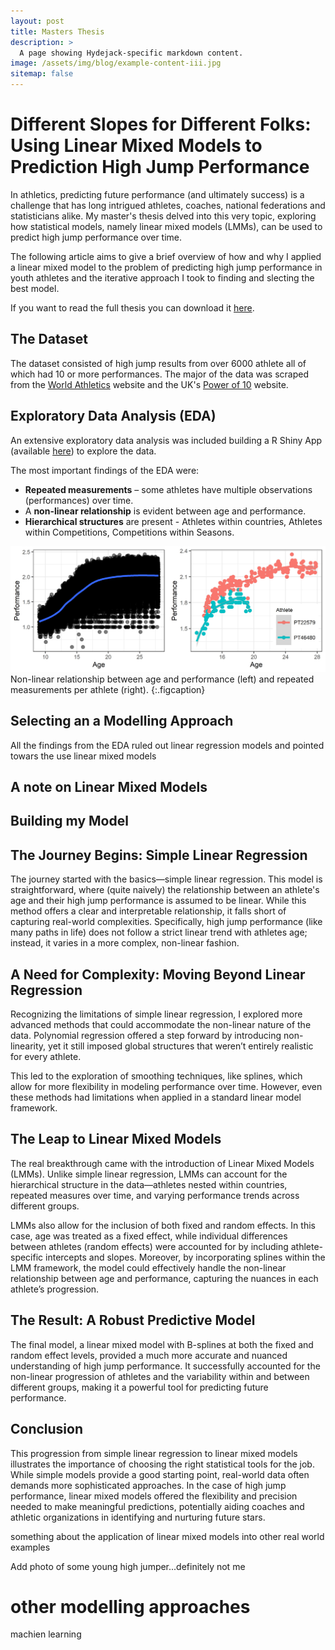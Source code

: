 ```yaml
---
layout: post
title: Masters Thesis
description: >
  A page showing Hydejack-specific markdown content.
image: /assets/img/blog/example-content-iii.jpg
sitemap: false
---
```


# Different Slopes for Different Folks: Using Linear Mixed Models to Prediction High Jump Performance

In athletics, predicting future performance (and ultimately success) is a challenge that has long intrigued athletes, coaches, national federations and statisticians alike. My master's thesis delved into this very topic, exploring how statistical models, namely linear mixed models (LMMs), can be used to predict high jump performance over time.

The following article aims to give a brief overview of how and why I applied a linear mixed model to the problem of predicting high jump performance in youth athletes and the iterative approach I took to finding and slecting the best model.

If you want to read the full thesis you can download it [here](https://raw.githubusercontent.com/datawithjack/masters-thesis/main/Jack-Andrew-Masters-Thesis.pdf).

## The Dataset

The dataset consisted of high jump results from over 6000 athlete all of which had 10 or more performances. The major of the data was scraped from the [World Athletics](https://worldathletics.org/) website and the UK's [Power of 10](https://www.thepowerof10.info/) website. 

## Exploratory Data Analysis (EDA)
An extensive exploratory data analysis was included building a R Shiny App (available [here]()) to explore the data.

The most important findings of the EDA were:

* **Repeated measurements** – some athletes have multiple observations (performances) over time.
* A **non-linear relationship** is evident between age and performance.
* **Hierarchical structures** are present - Athletes within countries, Athletes within Competitions, Competitions within Seasons.

![EDA](https://raw.githubusercontent.com/datawithjack/datawithjack.github.io/main/assets/img/blog/eda-chart.jpg)
Non-linear relationship between age and performance (left) and repeated measurements per athlete (right).
{:.figcaption}
 

## Selecting an a Modelling Approach

All the findings from the EDA ruled out linear regression models and pointed towars the use linear mixed models

## A note on Linear Mixed Models


## Building my Model




## The Journey Begins: Simple Linear Regression

The journey started with the basics—simple linear regression. This model is straightforward, where (quite naively) the relationship between an athlete's age and their high jump performance is assumed to be linear. While this method offers a clear and interpretable relationship, it falls short of capturing real-world complexities. Specifically, high jump performance (like many paths in life) does not follow a strict linear trend with athletes age; instead, it varies in a more complex, non-linear fashion.

## A Need for Complexity: Moving Beyond Linear Regression

Recognizing the limitations of simple linear regression, I explored more advanced methods that could accommodate the non-linear nature of the data. Polynomial regression offered a step forward by introducing non-linearity, yet it still imposed global structures that weren’t entirely realistic for every athlete.

This led to the exploration of smoothing techniques, like splines, which allow for more flexibility in modeling performance over time. However, even these methods had limitations when applied in a standard linear model framework.

## The Leap to Linear Mixed Models

The real breakthrough came with the introduction of Linear Mixed Models (LMMs). Unlike simple linear regression, LMMs can account for the hierarchical structure in the data—athletes nested within countries, repeated measures over time, and varying performance trends across different groups.

LMMs also allow for the inclusion of both fixed and random effects. In this case, age was treated as a fixed effect, while individual differences between athletes (random effects) were accounted for by including athlete-specific intercepts and slopes. Moreover, by incorporating splines within the LMM framework, the model could effectively handle the non-linear relationship between age and performance, capturing the nuances in each athlete’s progression.

## The Result: A Robust Predictive Model

The final model, a linear mixed model with B-splines at both the fixed and random effect levels, provided a much more accurate and nuanced understanding of high jump performance. It successfully accounted for the non-linear progression of athletes and the variability within and between different groups, making it a powerful tool for predicting future performance.

## Conclusion

This progression from simple linear regression to linear mixed models illustrates the importance of choosing the right statistical tools for the job. While simple models provide a good starting point, real-world data often demands more sophisticated approaches. In the case of high jump performance, linear mixed models offered the flexibility and precision needed to make meaningful predictions, potentially aiding coaches and athletic organizations in identifying and nurturing future stars.

something about the application of linear mixed models into other real world examples

Add photo of some young high jumper...definitely not me 

# other modelling approaches
machien learning


